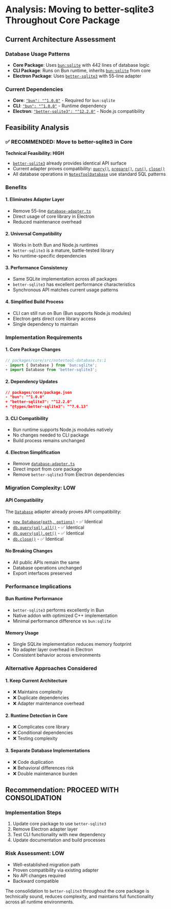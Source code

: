 # Analysis: Moving to better-sqlite3 Throughout Core Package

## Current Architecture Assessment

### Database Usage Patterns

- **Core Package**: Uses [`bun:sqlite`](packages/core/src/notestool-database.ts:1) with 442 lines of database logic
- **CLI Package**: Runs on Bun runtime, inherits [`bun:sqlite`](packages/core/src/notestool-database.ts:1) from core
- **Electron Package**: Uses [`better-sqlite3`](packages/electron/package.json:65) with 55-line adapter

### Current Dependencies

- **Core**: [`"bun": "^1.0.0"`](packages/core/package.json:14) - Required for `bun:sqlite`
- **CLI**: [`"bun": "^1.0.0"`](packages/cli/package.json:41) - Runtime dependency
- **Electron**: [`"better-sqlite3": "^12.2.0"`](packages/electron/package.json:65) - Node.js compatibility

## Feasibility Analysis

### ✅ **RECOMMENDED: Move to better-sqlite3 in Core**

**Technical Feasibility: HIGH**

- [`better-sqlite3`](packages/electron/src/main/database-adapter.ts:6) already provides identical API surface
- Current adapter proves compatibility: [`query()`](packages/electron/src/main/database-adapter.ts:33), [`prepare()`](packages/electron/src/main/database-adapter.ts:41), [`run()`](packages/electron/src/main/database-adapter.ts:45), [`close()`](packages/electron/src/main/database-adapter.ts:49)
- All database operations in [`NotesToolDatabase`](packages/core/src/notestool-database.ts:75) use standard SQL patterns

### Benefits

#### 1. **Eliminates Adapter Layer**

- Remove 55-line [`database-adapter.ts`](packages/electron/src/main/database-adapter.ts:1-55)
- Direct usage of core library in Electron
- Reduced maintenance overhead

#### 2. **Universal Compatibility**

- Works in both Bun and Node.js runtimes
- `better-sqlite3` is a mature, battle-tested library
- No runtime-specific dependencies

#### 3. **Performance Consistency**

- Same SQLite implementation across all packages
- `better-sqlite3` has excellent performance characteristics
- Synchronous API matches current usage patterns

#### 4. **Simplified Build Process**

- CLI can still run on Bun (Bun supports Node.js modules)
- Electron gets direct core library access
- Single dependency to maintain

### Implementation Requirements

#### 1. **Core Package Changes**

```typescript
// packages/core/src/notestool-database.ts:1
- import { Database } from 'bun:sqlite';
+ import Database from 'better-sqlite3';
```

#### 2. **Dependency Updates**

```json
// packages/core/package.json
- "bun": "^1.0.0"
+ "better-sqlite3": "^12.2.0"
+ "@types/better-sqlite3": "^7.6.13"
```

#### 3. **CLI Compatibility**

- Bun runtime supports Node.js modules natively
- No changes needed to CLI package
- Build process remains unchanged

#### 4. **Electron Simplification**

- Remove [`database-adapter.ts`](packages/electron/src/main/database-adapter.ts:1-55)
- Direct import from core package
- Remove `better-sqlite3` from Electron dependencies

### Migration Complexity: LOW

#### API Compatibility

The [`Database`](packages/electron/src/main/database-adapter.ts:8) adapter already proves API compatibility:

- [`new Database(path, options)`](packages/electron/src/main/database-adapter.ts:11) - ✅ Identical
- [`db.query(sql).all()`](packages/electron/src/main/database-adapter.ts:36) - ✅ Identical
- [`db.query(sql).get()`](packages/electron/src/main/database-adapter.ts:37) - ✅ Identical
- [`db.close()`](packages/electron/src/main/database-adapter.ts:50) - ✅ Identical

#### No Breaking Changes

- All public APIs remain the same
- Database operations unchanged
- Export interfaces preserved

### Performance Implications

#### Bun Runtime Performance

- `better-sqlite3` performs excellently in Bun
- Native addon with optimized C++ implementation
- Minimal performance difference vs `bun:sqlite`

#### Memory Usage

- Single SQLite implementation reduces memory footprint
- No adapter layer overhead in Electron
- Consistent behavior across environments

### Alternative Approaches Considered

#### 1. **Keep Current Architecture**

- ❌ Maintains complexity
- ❌ Duplicate dependencies
- ❌ Adapter maintenance overhead

#### 2. **Runtime Detection in Core**

- ❌ Complicates core library
- ❌ Conditional dependencies
- ❌ Testing complexity

#### 3. **Separate Database Implementations**

- ❌ Code duplication
- ❌ Behavioral differences risk
- ❌ Double maintenance burden

## Recommendation: **PROCEED WITH CONSOLIDATION**

### Implementation Steps

1. Update core package to use `better-sqlite3`
2. Remove Electron adapter layer
3. Test CLI functionality with new dependency
4. Update documentation and build processes

### Risk Assessment: **LOW**

- Well-established migration path
- Proven compatibility via existing adapter
- No API changes required
- Backward compatible

The consolidation to `better-sqlite3` throughout the core package is technically sound, reduces complexity, and maintains full functionality across all runtime environments.
